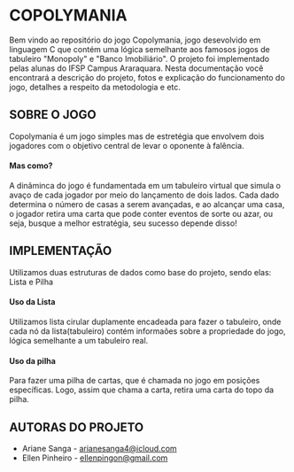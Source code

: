 # COPOLYMANIA
Bem vindo ao repositório do jogo Copolymania, jogo desevolvido em linguagem C que contém uma lógica semelhante aos famosos jogos de tabuleiro "Monopoly" e "Banco Imobiliário". O projeto foi implementado pelas alunas do IFSP Campus Araraquara.
Nesta documentação você encontrará a descrição do projeto, fotos e explicação do funcionamento do jogo, detalhes a respeito da metodologia e etc.

## SOBRE O JOGO
Copolymania é um jogo simples mas de estretégia que envolvem dois jogadores com o objetivo central de levar o oponente à falência. 
#### Mas como? 
A dinãminca do jogo é fundamentada em um tabuleiro virtual que simula o avaço de cada jogador por meio do lançamento de dois lados. Cada dado determina o número de casas a serem avançadas, e ao alcançar uma casa, o jogador retira uma carta que pode conter eventos de sorte ou azar, ou seja, busque a melhor estratégia, seu sucesso depende disso!

## IMPLEMENTAÇÃO
Utilizamos duas estruturas de dados como base do projeto, sendo elas: Lista e Pilha
#### Uso da Lista
Utilizamos lista cirular duplamente encadeada para fazer o tabuleiro, onde cada nó da lista(tabuleiro) contém informaões sobre a propriedade do jogo, lógica semelhante a um tabuleiro real.
#### Uso da pilha
Para fazer uma pilha de cartas, que é chamada no jogo em posições específicas. Logo, assim que chama a carta, retira uma carta do topo da pilha.

## AUTORAS DO PROJETO
*  Ariane Sanga - arianesanga4@icloud.com
*  Ellen Pinheiro - ellenpingon@gmail.com

